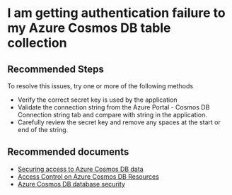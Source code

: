 <properties
	pageTitle="Azure CosmosDB table authentication"
	description="Authentication"
	service="microsoft.documentdb"
	resource="databaseAccounts"
	authors="rnagpal"
	displayOrder="69"
	selfHelpType="resource"
	supportTopicIds="32597493"
	resourceTags=""
	productPesIds="15585"
	cloudEnvironments="public"
/>

# I am getting authentication failure to my Azure Cosmos DB table collection

## **Recommended Steps**

To resolve this issues, try one or more of the following methods

* Verify the correct secret key is used by the application
* Validate the connection string from the Azure Portal - Cosmos DB Connection string tab and compare with string in the application.
* Carefully review the secret key and remove any spaces at the start or end of the string.




## **Recommended documents**

* [Securing access to Azure Cosmos DB data](https://docs.microsoft.com/azure/cosmos-db/secure-access-to-data)
* [Access Control on Azure Cosmos DB Resources](https://docs.microsoft.com/rest/api/cosmos-db/access-control-on-cosmosdb-resources)
* [Azure Cosmos DB database security](https://docs.microsoft.com/azure/cosmos-db/database-security)
